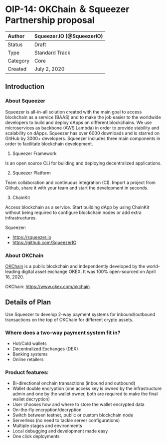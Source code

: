 
# OIP-14: OKChain ＆ Squeezer Partnership proposal

| Author   | Squeezer.IO (@SqueezerIO) |
| :------- | ---------------------- |
| Status   | Draft                  |
| Type     | Standard Track         |
| Category | Core                   |
| Created  | July 2, 2020           |

## Introduction

### About Squeezer

Squeezer is all-in-all solution created with the main goal to access blockchain as a service (BAAS) and to make the job easier to the worldwide developers to build and deploy dApps on different blockchains. We use microservices as backbone (AWS Lambda) in order to provide stability and scalability on dApps. Squeezer has over 6000 downloads and is starred on GitHub by 3000+ developers. Squeezer includes three main components in order to facilitate blockchain development. 

1. Squeezer Framework

Is an open source CLI for building and deploying decentralized applications.

2. Squeezer Platform

Team collaboration and continuous integration (CI). Import a project from Github, share it with your team and start the development in seconds.

3. ChainKit

Access blockchain as a service. Start building dApp by using ChainKit without being required to configure blockchain nodes or add extra infrastructures.

Squeezer:

- https://squeezer.io
- https://github.com/SqueezerIO

### About OKChain

[OKChain](https://www.okex.com/okchain) is a public blockchain and independently developed by the world-leading digital asset exchange OKEX. It was 100% open-sourced on April 16, 2020.

OKChain: https://www.okex.com/okchain

## Details of Plan

Use Squeezer to develop 2-way payment systems for inbound/outbound transactions on the top of OKChain for different crypto assets.

### Where does a two-way payment system fit in?

- Hot/Cold wallets
- Decentralized Exchanges (DEX)
- Banking systems
- Online retailers

### Product features:

- Bi-directional onchain transactions (inbound and outbound)
- Wallet double encryption (one access key is owned by the infrastructure admin and one by the wallet owner, both are required to make the final wallet decryption)
- User chooses how and where to store the wallet encrypted data
- On-the-fly encryption/decryption
- Switch between testnet, public or custom blockchain node
- Serverless (no need to tackle server configurations)
- Multiple stages and environments
- Local debugging and development made easy
- One click deployments
